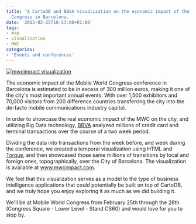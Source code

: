 ```yaml
---
title: 'A CartoDB and BBVA visualization on the economic impact of the Mobile World
  Congress in Barcelona. '
date: '2013-02-25T10:53:00+01:00'
tags:
- map
- visualization
- MWC
categories:
- 'Events and conferences'
---
```


<a href="http://mwcimpact.com" title="mwc impact data visualization" target="_blank"><img alt="mwcimpact visualization" src="http://cartodb.s3.amazonaws.com/tumblr/posts/mwcimpact_blog.png"/></a>

The economic impact of the Mobile World Congress conference in Barcelona is estimated to be in excess of 300 million euros, making it one of the city's most important annual events. With over 1,500 exhibitors and 70,000 visitors from 200 difference countries transferring the city into the de-facto mobile communications industry capitol. 

In order to showcase the real economic impact of the MWC on the city, and utilizing Big Data technology, <a href="http://bbva.com" title="bbva website" target="_blank">BBVA</a> analyzed millions of credit card and terminal transactions over the course of a two week period.

Dividing the data into transactions from the week before, and week during the conference, we created a temporal visualization using HTML and <a href="https://github.com/CartoDB/torque" title="Torque at github" target="_blank">Torque</a>, and then showcased those same millions of transitions by local and foreign ones, topographically, over the City of Barcelona. The visualization is available at <a href="http://www.mwcimpact.com/"><a href="http://www.mwcimpact.com">www.mwcimpact.com</a></a>. 

We feel that this visualization serves as a model to the type of business intelligence applications that could potentially be built on top of CartoDB, and we truly hope you enjoy exploring it as much as we did building it. 

We'll be at Mobile World Congress from February 25th through the 28th (Congress Square - Lower Level - Stand CS60) and would love for you to stop by. 
